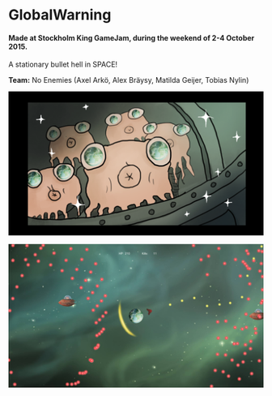 # GlobalWarning

#### Made at Stockholm King GameJam, during the weekend of 2-4 October 2015.

A stationary bullet hell in SPACE!

**Team:** No Enemies (Axel Arkö, Alex Bräysy, Matilda Geijer, Tobias Nylin)

![alt tag](https://raw.githubusercontent.com/tobnyl/GlobalWarning/master/Project/Assets/CutsceneStuff/cutscene_5.png)

![alt tag](https://raw.githubusercontent.com/tobnyl/GlobalWarning/master/KingGameJameDemo/screenShot.jpg)
